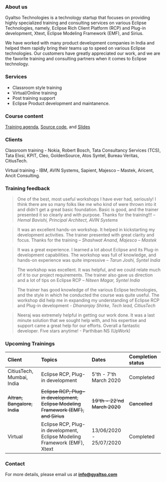 ### About us

Gyaltso Technologies is a technology startup that focuses on providing highly specialized training and consulting services on various Eclipse Technologies, namely, Eclipse Rich Client Platform (RCP) and Plug-in development, Xtext, Eclipse Modeling Framework (EMF), and Sirius.

We have worked with many product development companies in India and helped them rapidly bring their teams up to speed on various Eclipse technologies. Our customers have greatly appreciated our work, and we are the favorite training and consulting partners when it comes to Eclipse technology.

### Services

- Classroom style training
- Virtual/Online training
- Post training support
- Eclipse Product development and maintanence.

### Course content

[Training agenda](https://github.com/gyaltso/Eclipse-Training-Schedules), [Source code](https://github.com/gyaltso/Eclipse-Training-Sources), and [Slides](https://github.com/gyaltso/Eclipse-Training-Slides)

### Clients

Classroom training - Nokia, Robert Bosch, Tata Consultancy Services (TCS), Tata Elxsi, KPIT, Cleo, GoldenSource, Atos Syntel, Bureau Veritas, CitiusTech.

Virtual training - IBM, AVIN Systems, Sapient, Majesco – Mastek, Aricent, Ancit Consulting.

### Training feedback

> One of the best, most useful workshops I have ever had, seriously! I think there are so many folks like me who kind of were thrown into it and didn't get a great basic foundation. Basic is good, and the trainer presented it so clearly and with purpose. Thanks for the training!!! _– Hemal Bavishi, Principal Architect, AVIN Systems_

> It was an excellent hands-on workshop. It helped in kickstarting my development activities. The trainer presented with great clarity and focus. Thanks for the training _– Shashwat Anand, Majesco – Mastek_

> It was a great experience. I learned a lot about Eclipse and its Plug-in development capabilities. The workshop was full of knowledge, and hands-on experience was quite impressive _– Tarun Joshi, Syntel India_

> The workshop was excellent. It was helpful, and we could relate much of it to our project requirements. The trainer also gave us direction and a lot of tips on Eclipse RCP _– Niteen Magar, Syntel India_

> The trainer has good knowledge of the various Eclipse technologies, and the style in which he conducted the course was quite useful. The workshop did help me in expanding my understanding of Eclipse RCP and Plug-in development _- Dhananjay Shirke, Tech lead, CitiusTech_

> Neeraj was extremely helpful in getting our work done. It was a last minute solution that we sought help with, and his expertise and support came a great help for our efforts. Overall a fantastic developer. Five stars anytime! - Parthiban NS (UpWork)

### Upcoming Trainings

| Client                       | Topics                                                                             | Dates                        | Completion status |
| :--------------------------- | :--------------------------------------------------------------------------------- | :--------------------------- | :---------------- |
| CitiusTech, Mumbai, India    | Eclipse RCP, Plug-in development                                                   | 5'th - 7'th March 2020       | Completed         |
| ~~Altran, Bangalore, India~~ | ~~Eclipse RCP, Plug-in development, Eclipse Modeling Framework (EMF), and Sirius~~ | ~~19'th - 22'nd March 2020~~ | ~~Cancelled~~     |
| Virtual                      | Eclipse RCP, Plug-in development, Eclipse Modeling Framework (EMF), Xtext          | 13/06/2020 - 25/07/2020      | Completed         |

### Contact

For more details, please email us at **info@gyaltso.com**
